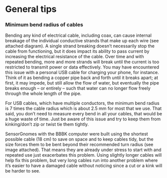 # General tips

### Minimum bend radius of cables

Bending any kind of electrical cable, including coax, can cause internal
breakage of the individual conductive strands that make up each wire
(see attached diagram). A single strand breaking doesn’t necessarily
stop the cable from functioning, but it does impact its ability to pass
current by increasing the electrical resistance of the cable. Over time
and with repeated bending, more and more strands will break until the
current is too restricted to transmit power or data effectively. You may
have encountered this issue with a personal USB cable for charging your
phone, for instance. Think of it as bending a copper pipe back and forth
until it breaks apart; at first, it may impede, but still allow the flow
of water, but eventually the pipe breaks enough – or entirely – such
that water can no longer flow freely through the whole length of the
pipe.

For USB cables, which have multiple conductors, the minimum bend radius
is 7 times the cable radius which is about 2.5 mm for most that we use.
That said, you don’t need to measure every bend in all your cables, that
would be a huge waste of time. Just be aware of this issue and try to
keep them from kinking/don’t zip or twist tie them tightly.

SensorGnomes with the BBBK computer were built using the shortest
possible cable (18 cm) to save on space and to keep cables tidy, but the
size forces them to be bent beyond their recommended turn radius (see
image attached). That means they are already under stress to start with
and repeated use just exacerbates this problem. Using slightly longer
cables will help fix this problem, but very long cables run into another
problem where it’s easier to have a damaged cable without noticing since
a cut or a kink will be harder to see.
